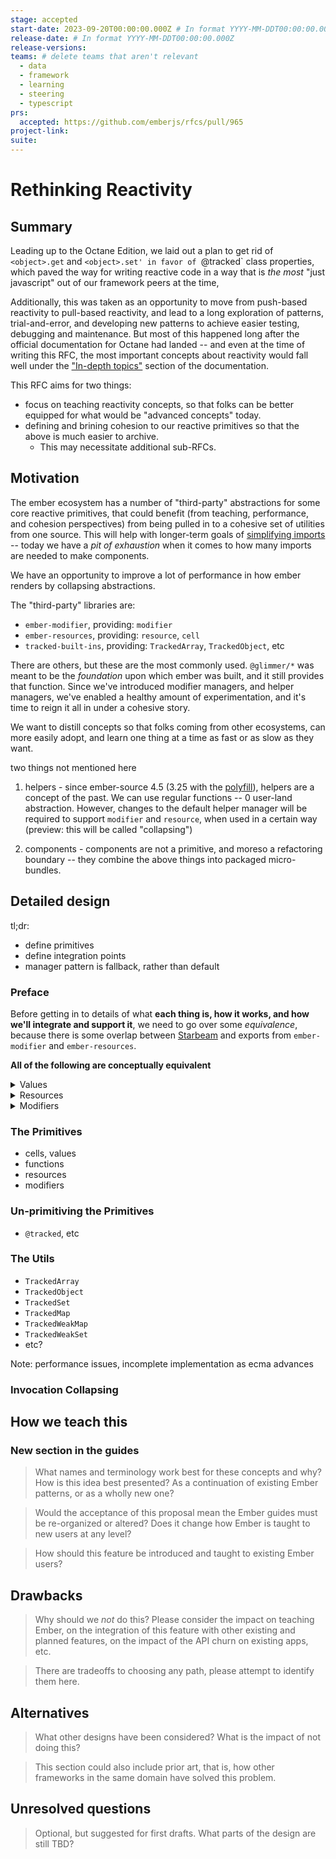 ```yaml
---
stage: accepted
start-date: 2023-09-20T00:00:00.000Z # In format YYYY-MM-DDT00:00:00.000Z
release-date: # In format YYYY-MM-DDT00:00:00.000Z
release-versions:
teams: # delete teams that aren't relevant
  - data
  - framework
  - learning
  - steering
  - typescript
prs:
  accepted: https://github.com/emberjs/rfcs/pull/965 
project-link:
suite: 
---
```


<!--- 
Directions for above: 

stage: Leave as is
start-date: Fill in with today's date, 2032-12-01T00:00:00.000Z
release-date: Leave as is
release-versions: Leave as is
teams: Include only the [team(s)](README.md#relevant-teams) for which this RFC applies
prs:
  accepted: Fill this in with the URL for the Proposal RFC PR
project-link: Leave as is
suite: Leave as is
-->

# Rethinking Reactivity

## Summary

Leading up to the Octane Edition, we laid out a plan to get rid of `<object>.get` and `<object>.set' in favor of `@tracked` class properties, which paved the way for writing reactive code in a way that is _the most_ "just javascript" out of our framework peers at the time,

Additionally, this was taken as an opportunity to move from push-based reactivity to pull-based reactivity, and lead to a long exploration of patterns, trial-and-error, and developing new patterns to achieve easier testing, debugging and maintenance.  But most of this happened long after the official documentation for Octane had landed -- and even at the time of writing this RFC, the most important concepts about reactivity would fall well under the ["In-depth topics"](https://guides.emberjs.com/release/in-depth-topics/autotracking-in-depth/) section of the documentation. 

This RFC aims for two things:
- focus on teaching reactivity concepts, so that folks can be better equipped for what would be "advanced concepts" today.
- defining and brining cohesion to our reactive primitives so that the above is much easier to archive. 
  - This may necessitate additional sub-RFCs. 

## Motivation

The ember ecosystem has a number of "third-party" abstractions for some core reactive primitives, that could benefit (from teaching, performance, and cohesion perspectives) from being pulled in to a cohesive set of utilities from one source. This will help with longer-term goals of [simplifying imports](https://github.com/emberjs/rfcs/pull/946) -- today we have a _pit of exhaustion_ when it comes to how many imports are needed to make components.


We have an opportunity to improve a lot of performance in how ember renders by collapsing abstractions. 

The "third-party" libraries are:
- `ember-modifier`, providing: `modifier`
- `ember-resources`, providing: `resource`, `cell`
- `tracked-built-ins`, providing: `TrackedArray`, `TrackedObject`, etc 

There are others, but these are the most commonly used. `@glimmer/*` was meant to be the _foundation_ upon which ember was built, and it still provides that function. Since we've introduced modifier managers, and helper managers, we've enabled a healthy amount of experimentation, and it's time to reign it all in under a cohesive story.


We want to distill concepts so that folks coming from other ecosystems, can more easily adopt, and learn one thing at a time as fast or as slow as they want.

<detail><summary>two things not mentioned here</summary>

1. helpers - since ember-source 4.5 (3.25 with the [polyfill](https://github.com/ember-polyfills/ember-functions-as-helper-polyfill)), helpers are a concept of the past. We can use regular functions -- 0 user-land abstraction.  However, changes to the default helper manager will be required to support `modifier` and `resource`, when used in a certain way (preview: this will be called "collapsing")

2. components - components are not a primitive, and moreso a refactoring boundary -- they combine the above things into packaged micro-bundles.

</details>

## Detailed design

tl;dr:
- define primitives
- define integration points
- manager pattern is fallback, rather than default

[starbeam]: https://www.starbeamjs.com/

### Preface

Before getting in to details of what **each thing is, how it works, and how we'll integrate and support it**, we need to go over some _equivalence_, because there is some overlap between [Starbeam][starbeam] and exports from `ember-modifier` and `ember-resources`. 

**All of the following are conceptually equivalent**

<details><summary>Values</summary>


[s-cells]: https://www.starbeamjs.com/guides/fundamentals/cells.html
[e-cells]: https://ember-resources.pages.dev/funcs/cell

In Starbeam, values are [Cells][s-cells] 

```js
import { Cell } from "@starbeam/universal";
 
const num = Cell(0);
expect(num.current).toBe(0);
```

In ember-resources, the `Cell` from Starbeam is implemented as [`cell`][e-cells]:

```js
import { cell } from "ember-resources";
 
const num = cell(0);
expect(num.current).toBe(0);
```

In `@glimmer/tracking`, `@tracked` can be thought of as a wrapper of `cell`

Specifically, `@tracked` could be implemented as:
```js
class Demo {
  #num = cell(0);

  get num() {
    return this.#num.current;
  }
  set num(value) {
    this.#num.current = value;
  }
}
```
which would be the exact same as what folks are used to today in Ember:
```js
import { tracked } from '@glimmer/tracking';

class Demo {
  @tracked num = 0;
}
```

Note, however, that with decorators landing as a platform feature, 
we'd use this, long-term:
```js
import { tracked } from '@glimmer/tracking';

class Demo {
  @tracked accessor num = 0;
}
```

Also note that originally, the cell API was motivated by and being a way to 
use auto-tracking without a compile step (as the stage-1-style decorators that 
ember folks are used to require compilation).

</details>
<details><summary>Resources</summary>

In Starbeam, a resource looks like this: 
```js
import { Cell, Resource } from "@starbeam/universal";
 
export const Now = Resource(({ on }) => {
  const now = Cell(Date.now());
 
  const timer = setInterval(() => {
    now.set(Date.now());
  });
 
  on.cleanup(() => {
    clearInterval(timer);
  });
 
  return now;
});
```

and in ember-resources, it looks like this:
```js
import { cell, resource } from "ember-resources";
 
export const Now = resource(({ on }) => {
  const now = cell(Date.now());
 
  const timer = setInterval(() => {
    now.set(Date.now());
  });
 
  on.cleanup(() => {
    clearInterval(timer);
  });
 
  return now;
});
```

They are nearly identical.

Where they differ mostly, however, is the pattern for building Resources.

For example, if we need to pass arguments to configure a resource, starbeam would look like this:
```js
import { Cell, Resource } from "@starbeam/universal";
 
export function Now(updateMs) {
    return Resource(({ on }) => {
        const now = Cell(Date.now());

        const timer = setInterval(() => {
            now.set(Date.now());
        }, updateMs);

        on.cleanup(() => {
            clearInterval(timer);
        });

        return now;
    });
}
```

and while we _could_ make the exact same thing using `ember-resources` with just changing the import and casing of `Cell` -> `cell` and `Resource` -> `resource`, it's _insufficient_ if we want to treat rendering resources in the template as equal-importance as usage in JavaScript.

```js
import { cell, resource } from "ember-resources";
 
 // works as you'd expect in JS, doesn't finish evaluating when invoked from a template
export function Now(updateMs) {
    return resource(({ on }) => {
        const now = cell(Date.now());

        const timer = setInterval(() => {
            now.set(Date.now());
        }, updateMs);

        on.cleanup(() => {
            clearInterval(timer);
        });

        return now;
    });
}
```

to remedy this, there is a utility that _would be_ a no-op, if it didn't register a custom _helper manager_ to handle the "collapsing" of the invocations:

```js
import { cell, resource, resourceFactory } from "ember-resources";
 
 // works as you'd expect in JS, doesn't finish evaluating when invoked from a template
export const Now = resourceFactory((updateMs) => {
    return resource(({ on }) => {
        const now = cell(Date.now());

        const timer = setInterval(() => {
            now.set(Date.now());
        }, updateMs);

        on.cleanup(() => {
            clearInterval(timer);
        });

        return now;
    });
});
```

It turns out that this `resourceFactory` concept _juuuust_ crosses the threshold of comfort when folks are learning resources in general. 

Later on in the RFC when "collapsing" is covered, we'll be able to remove reliance on `resourceFactory`.


</details>
<details><summary>Modifiers</summary>

In Starbeam, modifiers are _a pattern_, rather than anything specific, 

```js 
import { Resource } from "@starbeam/universal";

function Wiggle(element) {
  return Resource(({ on }) => {
    let frame;

    let randomTranslate = () => {
      element.animate(...);
      frame = requestAnimationFrame(randomTranslate);
    }

    frame = requestAnimationFrame(randomTranslate);

    on.cleanup(() => cancelAnimationFrame(frame));
  });
}
```

In ember-resources, a modifier is about the same,
with the caveat that a `modifier` wrapper invocation call is needed 
due to needing to register the passed function with a _modifier manager_.

Later on in the RFC when "collapsing" is covered, we'll be able to remove reliance on `modifier`.

```js 
import { resource } from 'ember-resources';
import { modifier } from 'ember-resources/modifier';

const Wiggle = modifier(function Wiggle(element) {
  return resource(({ on }) => {
    let frame;

    let randomTranslate = () => {
      element.animate(...);
      frame = requestAnimationFrame(randomTranslate);
    }

    frame = requestAnimationFrame(randomTranslate);

    on.cleanup(() => cancelAnimationFrame(frame));
  });
});
```

In ember-modifier, a modifier is an arrow function registered with a _modifier manager_
for each created modifier. 

```js 
import { modifier } from 'ember-modifier';

const Wiggle = modifier((element) => {
    let frame;

    let randomTranslate = () => {
      element.animate(...);
      frame = requestAnimationFrame(randomTranslate);
    }

    frame = requestAnimationFrame(randomTranslate);

    return () => cancelAnimationFrame(frame);
});
```

This is the _least_ typing of the options, and it make make sense to keep this API 
in the future, even if it's a wrapper around the resource concept.

For example: 

```js
function modifier(builder) {
  return (element, ...args) => {
    return resource(({ on }) => {
      let maybeDestructor = builder(element, ...args);

      if (maybeDestructor) {
        on.cleanup(maybeDestructor);
      }
    })
  };
}
```


</details>

### The Primitives 

- cells, values
- functions
- resources
- modifiers

### Un-primitiving the Primitives

- `@tracked`, etc

### The Utils

- `TrackedArray`
- `TrackedObject`
- `TrackedSet`
- `TrackedMap`
- `TrackedWeakMap`
- `TrackedWeakSet`
- etc?

Note: performance issues, incomplete implementation as ecma advances

### Invocation Collapsing


## How we teach this

### New section in the guides

> What names and terminology work best for these concepts and why? How is this
idea best presented? As a continuation of existing Ember patterns, or as a
wholly new one?

> Would the acceptance of this proposal mean the Ember guides must be
re-organized or altered? Does it change how Ember is taught to new users
at any level?

> How should this feature be introduced and taught to existing Ember
users?

## Drawbacks

> Why should we *not* do this? Please consider the impact on teaching Ember,
on the integration of this feature with other existing and planned features,
on the impact of the API churn on existing apps, etc.

> There are tradeoffs to choosing any path, please attempt to identify them here.

## Alternatives

> What other designs have been considered? What is the impact of not doing this?

> This section could also include prior art, that is, how other frameworks in the same domain have solved this problem.

## Unresolved questions

> Optional, but suggested for first drafts. What parts of the design are still
TBD?
